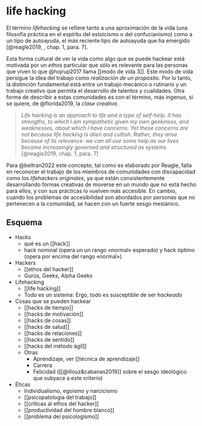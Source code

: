 # life hacking

El término *lifehacking* se refiere tanto a una aproximación de la vida (una filosofía práctica en el espíritu del estoicismo o del confucianismo) como a un tipo de autoayuda, el más reciente tipo de autoayuda que ha emergido [@reagle2019, , chap. 1, para. 7].

Esta forma cultural de ver la vida como algo que se puede hackear está motivada por un *ethos* particular que sólo es relevante para las personas que viven lo que @hojrup2017 llama  [[modo de vida 3]]. Este modo de vida persigue la idea del trabajo como *realización de un propósito*. Por lo tanto, la distinción fundamental está entre un trabajo mecánico o rutinario y un trabajo creativo que permita el desarrollo de talentos y cualidades. Otra forma de describir a estas comunidades es con el término, más ingenuo, si se quiere, de @florida2019, la *clase creativa*. 

>*Life hacking is an approach to life and a type of self-help. It has strengths, to which I am sympathetic given my own geekiness, and weaknesses, about which I have concerns. Yet these concerns are not because life hacking is alien and cultish. Rather, they arise _because_ of its relevance: we can all use some help as our lives become increasingly governed and structured as systems* [@reagle2019, chap. 1, para. 7]

Para @beltran2022 este concepto, tal como es elaborado por Reagle, falla en reconocer el trabajo de los miembros de comunidades con discapacidad como los *lifehackers originales*, ya que están consistentemente desarrollando formas creativas de moverse en un mundo que no está hecho para ellos, y con sus prácticas lo vuelven más accesible. En cambio, cuando los problemas de accesibilidad son abordados por personas que no pertenecen a la comunidad, se hacen con un fuerte sesgo mesiánico.

## Esquema

- Hacks
    - qué es un [[hack]]
    - hack nominal (opera un un rango «normal» esperado) y hack óptimo (opera por encima del rango «normal»)
- Hackers
    - [[ethos del hacker]]
    - Gurús, Geeks, Alpha Geeks
- Lifehacking
    - [[life hacking]] 
    - Todo es un sistema: Ergo, todo es susceptible de ser *hackeado*
- Cosas que se pueden hackear
    - [[hacks de tiempo]]
    - [[hacks de motivación]]
    - [[hacks de cosas]]
    - [[hacks de salud]]
    - [[hacks de relaciones]]
    - [[hacks de sentido]]
    - [[hacks del método ágil]]
    - Otras
        - Aprendizaje, ver [[técnica de aprendizaje]]
        - Carrera
        - Felicidad ([[@illouz&cabanas2019]] sobre el sesgo ideológico que subyace a este criterio)
- Éticas
    - Individualismo, egoísmo y narcicismo
    - [[psicopatología del trabajo]]
    - [[críticas al ethos del hacker]]
    - [[productividad del hombre blanco]]
    - [[problema del psicologismo]]